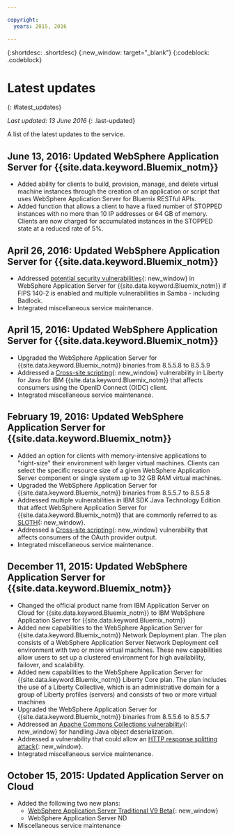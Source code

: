 ```yaml
---

copyright:
  years: 2015, 2016

---
```


{:shortdesc: .shortdesc}
{:new_window: target="_blank"}
{:codeblock: .codeblock}

# Latest updates
{: #latest_updates}

*Last updated: 13 June 2016*
{: .last-updated}

A list of the latest updates to the service.

## June 13, 2016: Updated WebSphere Application Server for {{site.data.keyword.Bluemix_notm}}

* Added ability for clients to build, provision, manage, and delete virtual machine instances through the creation of an application or script that uses WebSphere Application Server for Bluemix RESTful APIs.
* Added function that allows a client to have a fixed number of STOPPED instances with no more than 10 IP addresses or 64 GB of memory. Clients are now charged for accumulated instances in the STOPPED state at a reduced rate of 5%.

## April 26, 2016: Updated WebSphere Application Server for {{site.data.keyword.Bluemix_notm}}

* Addressed  [potential security vulnerabilities](http://www-01.ibm.com/support/docview.wss?uid=swg21982128){: new_window} in WebSphere Application Server for {{site.data.keyword.Bluemix_notm}} if FIPS 140-2 is enabled and multiple vulnerabilities in Samba - including Badlock.
* Integrated miscellaneous service maintenance.

## April 15, 2016: Updated WebSphere Application Server for {{site.data.keyword.Bluemix_notm}}

* Upgraded the WebSphere Application Server for {{site.data.keyword.Bluemix_notm}} binaries from 8.5.5.8 to 8.5.5.9
* Addressed a [Cross-site scripting](http://www-01.ibm.com/support/docview.wss?uid=swg21981221){: new_window} vulnerability in Liberty for Java for IBM {{site.data.keyword.Bluemix_notm}} that affects consumers using the OpenID Connect (OIDC) client.
* Integrated miscellaneous service maintenance.

## February 19, 2016: Updated WebSphere Application Server for {{site.data.keyword.Bluemix_notm}}
* Added an option for clients with memory-intensive applications to "right-size" their environment with larger virtual machines. Clients can select the specific resource size of a given WebSphere Application Server component or single system up to 32 GB RAM virtual machines.
* Upgraded the WebSphere Application Server for {{site.data.keyword.Bluemix_notm}} binaries from 8.5.5.7 to 8.5.5.8
* Addressed multiple vulnerabilities in IBM SDK Java Technology Edition that affect WebSphere Application Server for {{site.data.keyword.Bluemix_notm}} that are commonly referred to as [SLOTH](http://www-01.ibm.com/support/docview.wss?uid=swg21977244){: new_window}.
* Addressed a [Cross-site scripting](http://www-01.ibm.com/support/docview.wss?uid=swg21976337){: new_window} vulnerability that affects consumers of the OAuth provider output.
* Integrated miscellaneous service maintenance.

## December 11, 2015: Updated WebSphere Application Server for {{site.data.keyword.Bluemix_notm}}
* Changed the official product name from IBM Application Server on Cloud for {{site.data.keyword.Bluemix_notm}} to IBM WebSphere Application Server for {{site.data.keyword.Bluemix_notm}}
* Added new capabilities to the WebSphere Application Server for {{site.data.keyword.Bluemix_notm}} Network Deployment plan. The plan consists of a WebSphere Application Server Network Deployment cell environment with two or more virtual machines. These new capabilities allow users to set up a clustered environment for high availability, failover, and scalability.
* Added new capabilities to the WebSphere Application Server for {{site.data.keyword.Bluemix_notm}} Liberty Core plan. The plan includes the use of a Liberty Collective, which is an administrative domain for a group of Liberty profiles (servers) and consists of two or more virtual machines
* Upgraded the WebSphere Application Server for {{site.data.keyword.Bluemix_notm}} binaries from 8.5.5.6 to 8.5.5.7
* Addressed an [Apache Commons Collections vulnerability](https://www.us-cert.gov/ncas/current-activity/2015/11/13/Apache-Commons-Collections-Java-Library-Vulnerability){: new_window} for handling Java object deserialization.
* Addressed a vulnerability that could allow an [HTTP response splitting attack](http://www-01.ibm.com/support/docview.wss?uid=swg21972254){: new_window}.
* Integrated miscellaneous service maintenance.

## October 15, 2015: Updated Application Server on Cloud
* Added the following two new plans:
  * [WebSphere Application Server Traditional V9 Beta](https://www-01.ibm.com/marketing/iwm/iwmdocs/web/cc/earlyprograms/websphere.shtml){: new_window}
  * WebSphere Application Server ND
* Miscellaneous service maintenance
